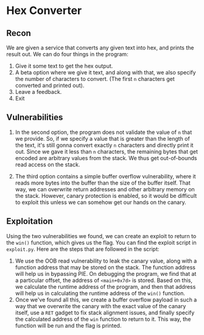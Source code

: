 # Hex Converter
## Recon
We are given a service that converts any given text into hex, and prints the result out. We can do four things in the program:

1. Give it some text to get the hex output.
2. A beta option where we give it text, and along with that, we also specify the number of characters to convert. (The first `n` characters get converted and printed out).
3. Leave a feedback.
4. Exit

## Vulnerabilities

1. In the second option, the program does not validate the value of `n` that we provide. So, if we specify a value that is greater than the length of the text, it's still gonna convert exactly `n` characters and directly print it out. Since we gave it less than `n` characters, the remaining bytes that get encoded are arbitrary values from the stack. We thus get out-of-bounds read access on the stack.

2. The third option contains a simple buffer overflow vulnerability, where it reads more bytes into the buffer than the size of the buffer itself. That way, we can overwrite return addresses and other arbitrary memory on the stack. However, canary protection is enabled, so it would be difficult to exploit this unless we can somehow get our hands on the canary.

## Exploitation
Using the two vulnerabilities we found, we can create an exploit to return to the `win()` function, which gives us the flag. You can find the exploit script in `exploit.py`. Here are the steps that are followed in the script:
1. We use the OOB read vulnerability to leak the canary value, along with a function address that may be stored on the stack. The function address will help us in bypassing PIE. On debugging the program, we find that at a particular offset, the address of `<main+0x7d>` is stored. Based on this, we calculate the runtime address of the program, and then that address will help us in calculating the runtime address of the `win()` function.
2. Once we've found all this, we create a buffer overflow payload in such a way that we overwrite the canary with the exact value of the canary itself, use a `RET` gadget to fix stack alignment issues, and finally specify the calculated address of the `win` function to return to it. This way, the function will be run and the flag is printed.